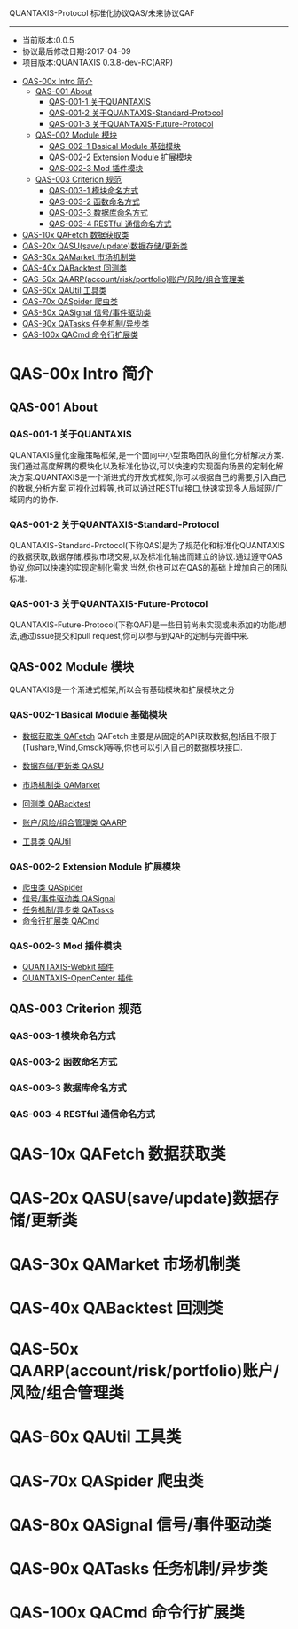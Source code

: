 QUANTAXIS-Protocol
标准化协议QAS/未来协议QAF

------

- 当前版本:0.0.5
- 协议最后修改日期:2017-04-09
- 项目版本:QUANTAXIS 0.3.8-dev-RC(ARP)

<!-- TOC -->

- [QAS-00x Intro  简介](#qas-00x-intro--简介)
    - [QAS-001 About](#qas-001-about)
        - [QAS-001-1 关于QUANTAXIS](#qas-001-1-关于quantaxis)
        - [QAS-001-2 关于QUANTAXIS-Standard-Protocol](#qas-001-2-关于quantaxis-standard-protocol)
        - [QAS-001-3 关于QUANTAXIS-Future-Protocol](#qas-001-3-关于quantaxis-future-protocol)
    - [QAS-002 Module 模块](#qas-002-module-模块)
        - [QAS-002-1 Basical Module 基础模块](#qas-002-1-basical-module-基础模块)
        - [QAS-002-2 Extension Module 扩展模块](#qas-002-2-extension-module-扩展模块)
        - [QAS-002-3 Mod 插件模块](#qas-002-3-mod-插件模块)
    - [QAS-003 Criterion 规范](#qas-003-criterion-规范)
        - [QAS-003-1 模块命名方式](#qas-003-1-模块命名方式)
        - [QAS-003-2 函数命名方式](#qas-003-2-函数命名方式)
        - [QAS-003-3 数据库命名方式](#qas-003-3-数据库命名方式)
        - [QAS-003-4 RESTful 通信命名方式](#qas-003-4-restful-通信命名方式)
- [QAS-10x QAFetch 数据获取类](#qas-10x-qafetch-数据获取类)
- [QAS-20x QASU(save/update)数据存储/更新类](#qas-20x-qasusaveupdate数据存储更新类)
- [QAS-30x QAMarket 市场机制类](#qas-30x-qamarket-市场机制类)
- [QAS-40x QABacktest 回测类](#qas-40x-qabacktest-回测类)
- [QAS-50x QAARP(account/risk/portfolio)账户/风险/组合管理类](#qas-50x-qaarpaccountriskportfolio账户风险组合管理类)
- [QAS-60x QAUtil 工具类](#qas-60x-qautil-工具类)
- [QAS-70x QASpider 爬虫类](#qas-70x-qaspider-爬虫类)
- [QAS-80x QASignal 信号/事件驱动类](#qas-80x-qasignal-信号事件驱动类)
- [QAS-90x QATasks 任务机制/异步类](#qas-90x-qatasks-任务机制异步类)
- [QAS-100x QACmd 命令行扩展类](#qas-100x-qacmd-命令行扩展类)

<!-- /TOC -->


# QAS-00x Intro  简介
## QAS-001 About 
### QAS-001-1 关于QUANTAXIS
QUANTAXIS量化金融策略框架,是一个面向中小型策略团队的量化分析解决方案. 我们通过高度解耦的模块化以及标准化协议,可以快速的实现面向场景的定制化解决方案.QUANTAXIS是一个渐进式的开放式框架,你可以根据自己的需要,引入自己的数据,分析方案,可视化过程等,也可以通过RESTful接口,快速实现多人局域网/广域网内的协作.


### QAS-001-2 关于QUANTAXIS-Standard-Protocol
QUANTAXIS-Standard-Protocol(下称QAS)是为了规范化和标准化QUANTAXIS的数据获取,数据存储,模拟市场交易,以及标准化输出而建立的协议.通过遵守QAS协议,你可以快速的实现定制化需求,当然,你也可以在QAS的基础上增加自己的团队标准.

### QAS-001-3 关于QUANTAXIS-Future-Protocol
QUANTAXIS-Future-Protocol(下称QAF)是一些目前尚未实现或未添加的功能/想法,通过issue提交和pull request,你可以参与到QAF的定制与完善中来.

## QAS-002 Module 模块
QUANTAXIS是一个渐进式框架,所以会有基础模块和扩展模块之分
### QAS-002-1 Basical Module 基础模块
- [数据获取类 QAFetch](#qas-10x-qafetch-数据获取类)
QAFetch 主要是从固定的API获取数据,包括且不限于(Tushare,Wind,Gmsdk)等等,你也可以引入自己的数据模块接口.


- [数据存储/更新类 QASU](#qas-20x-qasusaveupdate数据存储更新类)
- [市场机制类 QAMarket](#qas-30x-qamarket-市场机制类)
- [回测类 QABacktest](#qas-40x-qabacktest-回测类)
- [账户/风险/组合管理类 QAARP](#qas-50x-qaarpaccountriskportfolio账户风险组合管理类)
- [工具类 QAUtil](#qas-60x-qautil-工具类)
### QAS-002-2 Extension Module 扩展模块
- [爬虫类 QASpider](#qas-70x-qaspider-爬虫类)
- [信号/事件驱动类 QASignal](#qas-80x-qasignal-信号事件驱动类)
- [任务机制/异步类 QATasks](#qas-90x-qatasks-任务机制异步类)
- [命令行扩展类 QACmd](#qas-100x-qacmd-命令行扩展类)
### QAS-002-3 Mod 插件模块
- [QUANTAXIS-Webkit 插件](https://github.com/yutiansut/QUANTAXIS_Webkit)
- [QUANTAXIS-OpenCenter 插件](https://github.com/yutiansut/QUANTAXIS_OpenCenter)

## QAS-003 Criterion 规范
### QAS-003-1 模块命名方式
### QAS-003-2 函数命名方式
### QAS-003-3 数据库命名方式
### QAS-003-4 RESTful 通信命名方式

# QAS-10x QAFetch 数据获取类
# QAS-20x QASU(save/update)数据存储/更新类 
# QAS-30x QAMarket 市场机制类 
# QAS-40x QABacktest 回测类
# QAS-50x QAARP(account/risk/portfolio)账户/风险/组合管理类
# QAS-60x QAUtil 工具类
# QAS-70x QASpider 爬虫类
# QAS-80x QASignal 信号/事件驱动类
# QAS-90x QATasks 任务机制/异步类
# QAS-100x QACmd 命令行扩展类
